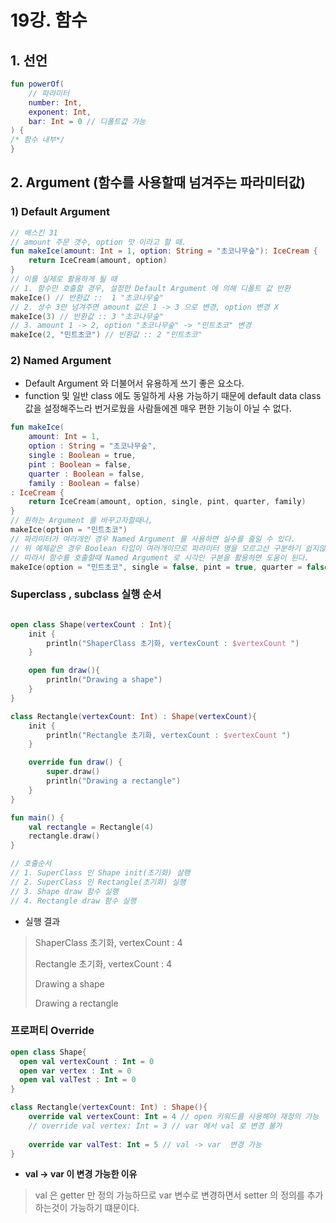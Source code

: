# 19강. 함수

## 1. 선언

~~~kotlin
fun powerOf(
    // 파라미터
    number: Int,
    exponent: Int,
    bar: Int = 0 // 디폴트값 가능
) {
/* 함수 내부*/
}
~~~

## 2. Argument (함수를 사용할때 넘겨주는 파라미터값)

### 1) Default Argument

~~~kotlin
// 배스킨 31
// amount 주문 갯수, option 맛 이라고 할 때. 
fun makeIce(amount: Int = 1, option: String = "초코나무숲"): IceCream {
    return IceCream(amount, option)
}
// 이를 실제로 활용하게 될 때 
// 1. 함수만 호출할 경우, 설정한 Default Argument 에 의해 디폴트 값 반환
makeIce() // 반환값 ::  1 "초코나무숲"
// 2. 상수 3만 넘겨주면 amount 값은 1 -> 3 으로 변경, option 변경 X
makeIce(3) // 반환값 :: 3 "초코나무숲"
// 3. amount 1 -> 2, option "초코나무숲" -> "민트초코" 변경
makeIce(2, "민트초코") // 빈환값 :: 2 "민트초코"
~~~

### 2) Named Argument

- Default Argument 와 더불어서 유용하게 쓰기 좋은 요소다.
- function 및 일반 class 에도 동일하게 사용 가능하기 때문에 
  default data class 값을 설정해주느라 번거로웠을 사람들에겐 매우 편한 기능이 아닐 수 없다.

~~~kotlin
fun makeIce(
    amount: Int = 1, 
    option : String = "초코나무숲", 
    single : Boolean = true,
    pint : Boolean = false,
    quarter : Boolean = false,
    family : Boolean = false)
: IceCream { 
    return IceCream(amount, option, single, pint, quarter, family) 
} 
// 원하는 Argument 를 바꾸고자할때나,
makeIce(option = "민트초코")
// 파라미터가 여러개인 경우 Named Argument 를 사용하면 실수를 줄일 수 있다.
// 위 예제같은 경우 Boolean 타입이 여러개이므로 파라미터 명을 모르고선 구분하기 쉽지않다.
// 따라서 함수를 호출할때 Named Argument 로 시각인 구분을 활용하면 도움이 된다.
makeIce(option = "민트초코", single = false, pint = true, quarter = false)
~~~

### Superclass , subclass 실행 순서
~~~kotlin

open class Shape(vertexCount : Int){
    init {
        println("ShaperClass 초기화, vertexCount : $vertexCount ")
    }

    open fun draw(){
        println("Drawing a shape")
    }
}

class Rectangle(vertexCount: Int) : Shape(vertexCount){
    init {
        println("Rectangle 초기화, vertexCount : $vertexCount ")
    }

    override fun draw() {
        super.draw()
        println("Drawing a rectangle")
    }
}

fun main() {
    val rectangle = Rectangle(4)
    rectangle.draw()
}

// 호출순서
// 1. SuperClass 인 Shape init(초기화) 살행
// 2. SuperClass 인 Rectangle(초기화) 실행
// 3. Shape draw 함수 실행
// 4. Rectangle draw 함수 실행
~~~
- 실행 결과
>ShaperClass 초기화, vertexCount : 4
> 
>Rectangle 초기화, vertexCount : 4
> 
>Drawing a shape
> 
>Drawing a rectangle

### 프로퍼티 Override

~~~kotlin
open class Shape{
  open val vertexCount : Int = 0
  open var vertex : Int = 0
  open val valTest : Int = 0
}

class Rectangle(vertexCount: Int) : Shape(){
    override val vertexCount: Int = 4 // open 키워드를 사용해야 재정의 가능
    // override val vertex: Int = 3 // var 에서 val 로 변경 불가
   
    override var valTest: Int = 5 // val -> var  변경 가능
}
~~~

- **val -> var 이 변경 가능한 이유**
> val 은 getter 만 정의 가능하므로 var 변수로 변경하면서 setter 의 정의를 추가하는것이 가능하기 떄문이다.